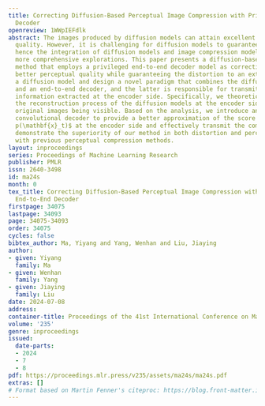 ```yaml
---
title: Correcting Diffusion-Based Perceptual Image Compression with Privileged End-to-End
  Decoder
openreview: 1WWpIEFdlk
abstract: The images produced by diffusion models can attain excellent perceptual
  quality. However, it is challenging for diffusion models to guarantee distortion,
  hence the integration of diffusion models and image compression models still needs
  more comprehensive explorations. This paper presents a diffusion-based image compression
  method that employs a privileged end-to-end decoder model as correction, which achieves
  better perceptual quality while guaranteeing the distortion to an extent. We build
  a diffusion model and design a novel paradigm that combines the diffusion model
  and an end-to-end decoder, and the latter is responsible for transmitting the privileged
  information extracted at the encoder side. Specifically, we theoretically analyze
  the reconstruction process of the diffusion models at the encoder side with the
  original images being visible. Based on the analysis, we introduce an end-to-end
  convolutional decoder to provide a better approximation of the score function $\nabla_{\mathbf{x}_t}\log
  p(\mathbf{x}_t)$ at the encoder side and effectively transmit the combination. Experiments
  demonstrate the superiority of our method in both distortion and perception compared
  with previous perceptual compression methods.
layout: inproceedings
series: Proceedings of Machine Learning Research
publisher: PMLR
issn: 2640-3498
id: ma24s
month: 0
tex_title: Correcting Diffusion-Based Perceptual Image Compression with Privileged
  End-to-End Decoder
firstpage: 34075
lastpage: 34093
page: 34075-34093
order: 34075
cycles: false
bibtex_author: Ma, Yiyang and Yang, Wenhan and Liu, Jiaying
author:
- given: Yiyang
  family: Ma
- given: Wenhan
  family: Yang
- given: Jiaying
  family: Liu
date: 2024-07-08
address:
container-title: Proceedings of the 41st International Conference on Machine Learning
volume: '235'
genre: inproceedings
issued:
  date-parts:
  - 2024
  - 7
  - 8
pdf: https://proceedings.mlr.press/v235/assets/ma24s/ma24s.pdf
extras: []
# Format based on Martin Fenner's citeproc: https://blog.front-matter.io/posts/citeproc-yaml-for-bibliographies/
---
```


